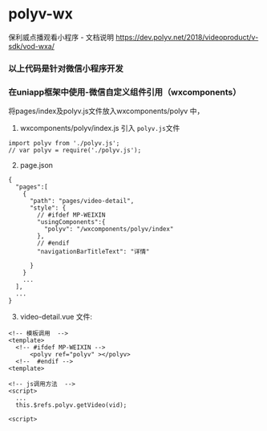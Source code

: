 # polyv-wx
保利威点播观看小程序 - 文档说明
https://dev.polyv.net/2018/videoproduct/v-sdk/vod-wxa/

### 以上代码是针对微信小程序开发

### 在uniapp框架中使用-微信自定义组件引用（wxcomponents）
将pages/index及polyv.js文件放入wxcomponents/polyv 中，
1. wxcomponents/polyv/index.js 引入 `polyv.js`文件
```
import polyv from './polyv.js';
// var polyv = require('./polyv.js');

```

2. page.json
```
{
  "pages":[
    {
      "path": "pages/video-detail",
      "style": {
        // #ifdef MP-WEIXIN
        "usingComponents":{
          "polyv": "/wxcomponents/polyv/index"
        },
        // #endif
        "navigationBarTitleText": "详情"

      }
    }
    ...
  ],
  ...
}
```
3. video-detail.vue 文件:
```
<!-- 模板调用  -->
<template>
  <!-- #ifdef MP-WEIXIN -->
      <polyv ref="polyv" ></polyv>
  <!--  #endif -->
<template>

<!-- js调用方法  -->
<script>
  ...
  this.$refs.polyv.getVideo(vid);

<script>
```

